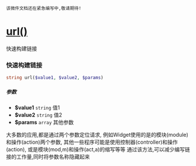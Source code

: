     该微件文档还在紧急编写中,敬请期待!
[url()](http://twinh.github.com/widget/api/url)
===============================================

快速构建链接

### 快速构建链接
```php
string url($value1, $value2, $params)
```

##### 参数
* **$value1** `string` 值1
* **$value2** `string` 值2
* **$params** `array` 其他参数


大多数的应用,都是通过两个参数定位请求,
例如Widget使用的是的模块(module)和操作(action)两个参数,
其他一些程序可能是使用控制器(controller)和操作(action),
或是模块(mod,m)和操作(act,a)的缩写等等
通过该方法,可以减少编写链接的工作量,同时将参数名称隐藏起来
